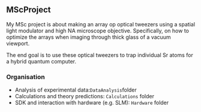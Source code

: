 ## MScProject

My MSc project is about making an array op optical tweezers using a spatial light modulator and high NA microscope objective. Specifically, on how to optimize the arrays when imaging through thick glass of a vacuum viewport. 

The end goal is to use these optical tweezers to trap individual Sr atoms for a hybrid quantum computer. 

### Organisation
- Analysis of experimental data:``DataAnalysis``folder
- Calculations and theory predictions: ``Calculations`` folder
- SDK and interaction with hardware (e.g. SLM): ``Hardware`` folder